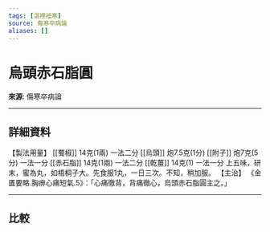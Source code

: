 ```yaml
---
tags: [溫裡袪寒]
source: 傷寒卒病論
aliases: []
---
```


# 烏頭赤石脂圓

**來源**: 傷寒卒病論  

---

## 詳細資料
【製法用量】 [[蜀椒]] 14克(1兩) 一法二分 [[烏頭]] 炮7.5克(1分) [[附子]] 炮7克(5分) 一法一分 [[赤石脂]] 14克(1兩) 一法二分 [[乾薑]] 14克(1) 一法一分
上五味，研末，蜜為丸，如梧桐子大。先食服1丸，一日三次。不知，稍加服。
【主治】
《金匱要略.胸痹心痛短氣.5》：「心痛徹背，背痛徹心，烏頭赤石脂圓主之。」

---

## 比較
